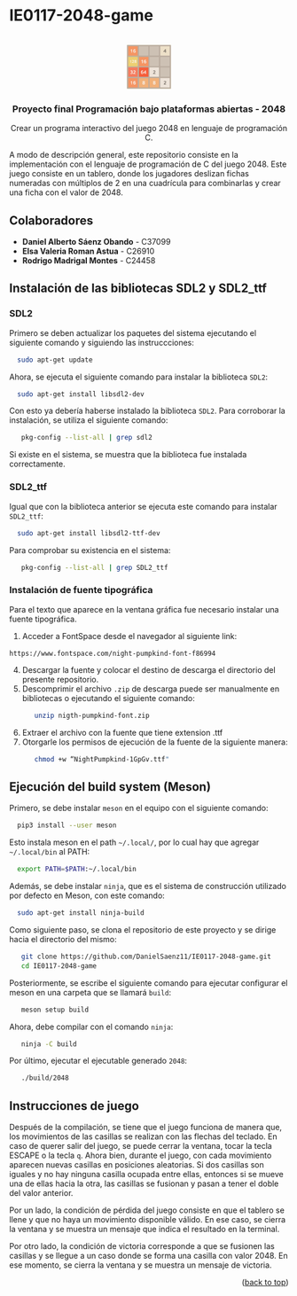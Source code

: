 <!-- Improved compatibility of back to top link: See: https://github.com/othneildrew/Best-README-Template/pull/73 -->
<a name="readme-top"></a>
<!--
*** Thanks for checking out the Best-README-Template. If you have a suggestion
*** that would make this better, please fork the repo and create a pull request
*** or simply open an issue with the tag "enhancement".
*** Don't forget to give the project a star!
*** Thanks again! Now go create something AMAZING! :D
-->



<!-- PROJECT SHIELDS -->
<!--
*** I'm using markdown "reference style" links for readability.
*** Reference links are enclosed in brackets [ ] instead of parentheses ( ).
*** See the bottom of this document for the declaration of the reference variables
*** for contributors-url, forks-url, etc. This is an optional, concise syntax you may use.
*** https://www.markdownguide.org/basic-syntax/#reference-style-links



<!-- PROJECT LOGO -->

# IE0117-2048-game

<br />
<div align="center">
  <a href="https://github.com/DanielSaenz11/IE0117-2048-game">
    <img src="https://github.com/DanielSaenz11/IE0117-2048-game/blob/main/2048.png" alt="Logo" width="80" height="80">
  </a>

<h3 align="center">Proyecto final Programación bajo plataformas abiertas - 2048</h3>

  <p align="center">
    Crear un programa interactivo del juego 2048 en lenguaje de programación C.
    <br />
    
</div>

A modo de descripción general, este repositorio consiste en la implementación con el lenguaje de programación de C del juego 2048. Este juego consiste en un tablero, donde los jugadores deslizan fichas numeradas con múltiplos de 2 en una cuadrícula para combinarlas y crear una ficha con el valor de 2048.

## Colaboradores
- **Daniel Alberto Sáenz Obando** - C37099
- **Elsa Valeria Roman Astua** - C26910
- **Rodrigo Madrigal Montes** - C24458

## Instalación de las bibliotecas SDL2 y SDL2_ttf

### SDL2

Primero se deben actualizar los paquetes del sistema ejecutando el siguiente comando y siguiendo las instruccciones:

 ```sh
   sudo apt-get update 
```

Ahora, se ejecuta el siguiente comando para instalar la biblioteca `SDL2`:

 ```sh
   sudo apt-get install libsdl2-dev
```

Con esto ya debería haberse instalado la biblioteca `SDL2`. Para corroborar la instalación, se utiliza el siguiente comando:

```sh
   pkg-config --list-all | grep sdl2
```
Si existe en el sistema, se muestra que la biblioteca fue instalada correctamente. 

### SDL2_ttf

Igual que con la biblioteca anterior se ejecuta este comando para instalar `SDL2_ttf`:

 ```sh
   sudo apt-get install libsdl2-ttf-dev
```
Para comprobar su existencia en el sistema:

```sh
   pkg-config --list-all | grep SDL2_ttf
```

### Instalación de fuente tipográfica
Para el texto que aparece en la ventana gráfica fue necesario instalar una fuente tipográfica. 
1. Acceder a FontSpace desde el navegador al siguiente link:
  ```
  https://www.fontspace.com/night-pumpkind-font-f86994
  ```
4. Descargar la fuente y colocar el destino de descarga el directorio del presente repositorio.
6. Descomprimir el archivo `.zip` de descarga puede ser manualmente en bibliotecas o ejecutando el siguiente comando:
   ```sh
      unzip nigth-pumpkind-font.zip
   ```
7. Extraer el archivo con la fuente que tiene extension .ttf
8. Otorgarle los permisos de ejecución de la fuente de la siguiente manera:
   ```sh
      chmod +w “NightPumpkind-1GpGv.ttf"

## Ejecución del build system (Meson)

Primero, se debe instalar `meson` en el equipo con el siguiente comando:

 ```sh
   pip3 install --user meson 
```

Esto instala meson en el path `~/.local/`, por lo cual hay que agregar `~/.local/bin` al PATH:

 ```sh
   export PATH=$PATH:~/.local/bin
```

Además, se debe instalar `ninja`, que es el sistema de construcción utilizado por defecto en Meson, con este comando:
 ```sh
   sudo apt-get install ninja-build
```

Como siguiente paso, se clona el repositorio de este proyecto y se dirige hacia el directorio del mismo:

```sh
   git clone https://github.com/DanielSaenz11/IE0117-2048-game.git
   cd IE0117-2048-game
```

Posteriormente, se escribe el siguiente comando para ejecutar configurar el meson en una carpeta que se llamará `build`:
```sh
   meson setup build
```

Ahora, debe compilar con el comando `ninja`:

```sh
   ninja -C build
```

Por último, ejecutar el ejecutable generado `2048`:

```sh
   ./build/2048
```

## Instrucciones de juego
Después de la compilación, se tiene que el juego funciona de manera que, los movimientos de las casillas se realizan con las flechas del teclado. En caso de querer salir del juego, se puede cerrar la ventana, tocar la tecla ESCAPE o la tecla `q`. Ahora bien, durante el juego, con cada movimiento aparecen nuevas casillas en posiciones aleatorias. Si dos casillas son iguales y no hay ninguna casilla ocupada entre ellas, entonces si se mueve una de ellas hacia la otra, las casillas se fusionan y pasan a tener el doble del valor anterior.

Por un lado, la condición de pérdida del juego consiste en que el tablero se llene y que no haya un movimiento disponible válido. En ese caso, se cierra la ventana y se muestra un mensaje que indica el resultado en la terminal.

Por otro lado, la condición de victoria corresponde a que se fusionen las casillas y se llegue a un caso donde se forma una casilla con valor 2048. En ese momento, se cierra la ventana y se muestra un mensaje de victoria.

<p align="right">(<a href="#readme-top">back to top</a>)</p>


<!-- MARKDOWN LINKS & IMAGES -->
<!-- https://www.markdownguide.org/basic-syntax/#reference-style-links -->
[contributors-shield]: https://img.shields.io/github/contributors/github_username/repo_name.svg?style=for-the-badge
[contributors-url]: https://github.com/github_username/repo_name/graphs/contributors
[forks-shield]: https://img.shields.io/github/forks/github_username/repo_name.svg?style=for-the-badge
[forks-url]: https://github.com/github_username/repo_name/network/members
[stars-shield]: https://img.shields.io/github/stars/github_username/repo_name.svg?style=for-the-badge
[stars-url]: https://github.com/github_username/repo_name/stargazers
[issues-shield]: https://img.shields.io/github/issues/github_username/repo_name.svg?style=for-the-badge
[issues-url]: https://github.com/github_username/repo_name/issues
[license-shield]: https://img.shields.io/github/license/github_username/repo_name.svg?style=for-the-badge
[license-url]: https://github.com/github_username/repo_name/blob/master/LICENSE.txt
[linkedin-shield]: https://img.shields.io/badge/-LinkedIn-black.svg?style=for-the-badge&logo=linkedin&colorB=555
[linkedin-url]: https://linkedin.com/in/linkedin_username
[product-screenshot]: images/screenshot.png
[Next.js]: https://img.shields.io/badge/next.js-000000?style=for-the-badge&logo=nextdotjs&logoColor=white
[Next-url]: https://nextjs.org/
[React.js]: https://img.shields.io/badge/React-20232A?style=for-the-badge&logo=react&logoColor=61DAFB
[React-url]: https://reactjs.org/
[Vue.js]: https://img.shields.io/badge/Vue.js-35495E?style=for-the-badge&logo=vuedotjs&logoColor=4FC08D
[Vue-url]: https://vuejs.org/
[Angular.io]: https://img.shields.io/badge/Angular-DD0031?style=for-the-badge&logo=angular&logoColor=white
[Angular-url]: https://angular.io/
[Svelte.dev]: https://img.shields.io/badge/Svelte-4A4A55?style=for-the-badge&logo=svelte&logoColor=FF3E00
[Svelte-url]: https://svelte.dev/
[Laravel.com]: https://img.shields.io/badge/Laravel-FF2D20?style=for-the-badge&logo=laravel&logoColor=white
[Laravel-url]: https://laravel.com
[Bootstrap.com]: https://img.shields.io/badge/Bootstrap-563D7C?style=for-the-badge&logo=bootstrap&logoColor=white
[Bootstrap-url]: https://getbootstrap.com
[JQuery.com]: https://img.shields.io/badge/jQuery-0769AD?style=for-the-badge&logo=jquery&logoColor=white
[JQuery-url]: https://jquery.com 

